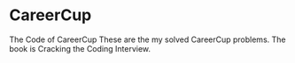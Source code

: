 CareerCup
=========

The Code of CareerCup
These are the my solved CareerCup problems. The book is Cracking the Coding Interview. 
